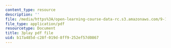 ```yaml
---
content_type: resource
description: ''
file: /media/https%3A/open-learning-course-data-rc.s3.amazonaws.com/9-14-brain-structure-and-its-origins-spring-2014/b17a485dc28f019d8ff9252ef57d0867_555129.pdf
file_type: application/pdf
resourcetype: Document
title: 3play pdf file
uid: b17a485d-c28f-019d-8ff9-252ef57d0867
---
```

